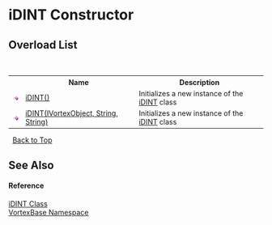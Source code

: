 # iDINT Constructor 
 


## Overload List
&nbsp;<table><tr><th></th><th>Name</th><th>Description</th></tr><tr><td>![Public method](media/pubmethod.gif "Public method")</td><td><a href="M_VortexBase_iDINT__ctor.md">iDINT()</a></td><td>
Initializes a new instance of the <a href="T_VortexBase_iDINT.md">iDINT</a> class</td></tr><tr><td>![Public method](media/pubmethod.gif "Public method")</td><td><a href="M_VortexBase_iDINT__ctor_1.md">iDINT(IVortexObject, String, String)</a></td><td>
Initializes a new instance of the <a href="T_VortexBase_iDINT.md">iDINT</a> class</td></tr></table>&nbsp;
<a href="#idint-constructor">Back to Top</a>

## See Also


#### Reference
<a href="T_VortexBase_iDINT.md">iDINT Class</a><br /><a href="N_VortexBase.md">VortexBase Namespace</a><br />